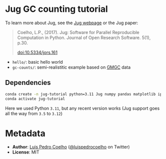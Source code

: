 # Jug GC counting tutorial

To learn more about Jug, see the [Jug webpage](https://jug.rtfd.io/) or the Jug
paper:

> Coelho, L.P., (2017). Jug: Software for Parallel Reproducible Computation in
> Python. Journal of Open Research Software. 5(1), p.30.
>
> [doi:10.5334/jors.161](https://doi.org/10.5334/jors.161)


- `hello/`: basic hello world
- `gc-counts/`: semi-realistitic example based on [GMGC](https://gmgc.embl.de/) data

## Dependencies

```bash
conda create -n jug-tutorial python=3.11 Jug numpy pandas matplotlib ipython
conda activate jug-tutorial
```

Here we used Python `3.11`, but any recent version works (Jug support goes all the way from `3.5` to `3.12`)


# Metadata

- **Author**: [Luis Pedro Coelho](http://luispedro.org/)
  ([@luispedrocoelho](https://twitter.com/luispedrocoelho) on Twitter)
- **License**: MIT


